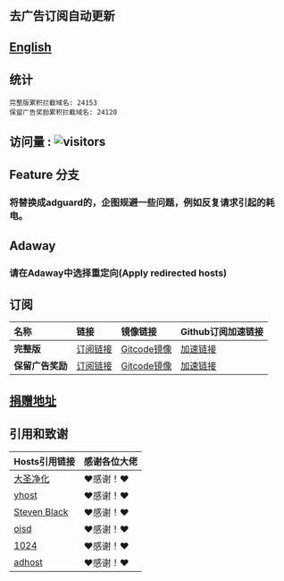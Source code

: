 ## 去广告订阅自动更新
## [English](./README_en.md)

## 统计
```
完整版累积拦截域名: 24153
保留广告奖励累积拦截域名: 24120
```
## 访问量 : ![visitors](https://visitor-badge.glitch.me/badge?page_id=lingeringsound.10007_auto&left_color=green&right_color=red)


## Feature 分支
### 将替换成adguard的，企图规避一些问题，例如反复请求引起的耗电。

## Adaway
### 请在Adaway中选择**重定向(Apply redirected hosts)**

## 订阅

| **名称** | **链接** | **镜像链接** | **Github订阅加速链接** |
| :-- | :-- | :-- | :-- |
| **完整版** | [订阅链接](https://raw.githubusercontent.com/lingeringsound/10007_auto/Feature/all) | [Gitcode镜像](https://gitcode.net/weixin_45617236/10007_auto/-/raw/Feature/all) | [加速链接](https://raw.gitmirror.com/lingeringsound/10007_auto/Feature/all) |
| **保留广告奖励** | [订阅链接](https://raw.githubusercontent.com/lingeringsound/10007_auto/Feature/reward) | [Gitcode镜像](https://gitcode.net/weixin_45617236/10007_auto/-/raw/Feature/reward) | [加速链接](https://raw.gitmirror.com/lingeringsound/10007_auto/Feature/reward) |

## **[捐赠地址](https://github.com/lingeringsound/10007)**

## 引用和致谢
| **Hosts引用链接** | 感谢各位大佬 |
| :-- | :-- |
| [大圣净化](https://github.com/jdlingyu/ad-wars) | ❤感谢！❤ |
| [yhost](https://github.com/VeleSila/yhosts) | ❤感谢！❤ |
| [Steven Black](https://github.com/StevenBlack/hosts) | ❤感谢！❤ |
| [oisd](https://oisd.nl/howto) | ❤感谢！❤ |
| [1024](https://github.com/Goooler/1024_hosts) | ❤感谢！❤ |
| [adhost](https://github.com/E7KMbb/AD-hosts) | ❤感谢！❤ |

